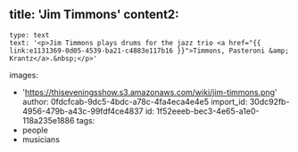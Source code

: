 title: 'Jim Timmons'
content2:
  -
    type: text
    text: '<p>Jim Timmons plays drums for the jazz trio <a href="{{ link:e1131369-0d05-4539-ba21-c4883e117b16 }}">Timmons, Pasteroni &amp; Krantz</a>.&nbsp;</p>'
images:
  - 'https://thiseveningsshow.s3.amazonaws.com/wiki/jim-timmons.png'
author: 0fdcfcab-9dc5-4bdc-a78c-4fa4eca4e4e5
import_id: 30dc92fb-4956-479b-a43c-99fdf4ce4837
id: 1f52eeeb-bec3-4e65-a1e0-118a235e1886
tags:
  - people
  - musicians
